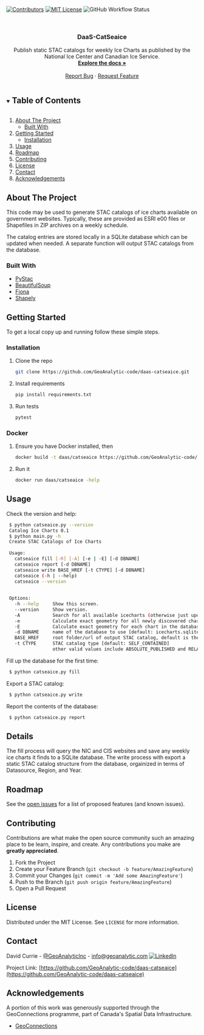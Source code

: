 <!--
*** Thanks for checking out the Best-README-Template. If you have a suggestion
*** that would make this better, please fork the repo and create a pull request
*** or simply open an issue with the tag "enhancement".
*** Thanks again! Now go create something AMAZING! :D
***
***
***
*** To avoid retyping too much info. Do a search and replace for the following:
*** github_username, repo_name, twitter_handle, email, project_title, project_description
-->



<!-- PROJECT SHIELDS -->
<!--
*** I'm using markdown "reference style" links for readability.
*** Reference links are enclosed in brackets [ ] instead of parentheses ( ).
*** See the bottom of this document for the declaration of the reference variables
*** for contributors-url, forks-url, etc. This is an optional, concise syntax you may use.
*** https://www.markdownguide.org/basic-syntax/#reference-style-links
-->
[![Contributors][contributors-shield]][contributors-url]
[![MIT License][license-shield]][license-url]
![GitHub Workflow Status][workflow-shield]




<br />
<p align="center">

  <h3 align="center">DaaS-CatSeaice</h3>

  <p align="center">
    Publish static STAC catalogs for weekly Ice Charts as published by the National Ice Center and Canadian Ice Service.
    <br />
    <a href="https://github.com/GeoAnalytic-code/daas-catseaice"><strong>Explore the docs »</strong></a>
    <br />
    <br />
    <a href="https://github.com/GeoAnalytic-code/daas-catseaice/issues">Report Bug</a>
    ·
    <a href="https://github.com/GeoAnalytic-code/daas-catseaice/issues">Request Feature</a>
  </p>
</p>



<!-- TABLE OF CONTENTS -->
<details open="open">
  <summary><h2 style="display: inline-block">Table of Contents</h2></summary>
  <ol>
    <li>
      <a href="#about-the-project">About The Project</a>
      <ul>
        <li><a href="#built-with">Built With</a></li>
      </ul>
    </li>
    <li>
      <a href="#getting-started">Getting Started</a>
      <ul>
        <li><a href="#installation">Installation</a></li>
      </ul>
    </li>
    <li><a href="#usage">Usage</a></li>
    <li><a href="#roadmap">Roadmap</a></li>
    <li><a href="#contributing">Contributing</a></li>
    <li><a href="#license">License</a></li>
    <li><a href="#contact">Contact</a></li>
    <li><a href="#acknowledgements">Acknowledgements</a></li>
  </ol>
</details>



<!-- ABOUT THE PROJECT -->
## About The Project
This code may be used to generate STAC catalogs of ice charts available on government websites.  Typically, these are provided as ESRI e00 files or Shapefiles in ZIP archives on a weekly schedule.

The catalog entries are stored locally in a SQLite database which can be updated when needed.  A separate function will output STAC catalogs from the database.
### Built With

* [PyStac](https://github.com/stac-utils/pystac)
* [BeautifulSoup](https://www.crummy.com/software/BeautifulSoup/)
* [Fiona](https://github.com/Toblerity/Fiona)
* [Shapely](https://github.com/Toblerity/Shapely)



<!-- GETTING STARTED -->
## Getting Started

To get a local copy up and running follow these simple steps.

### Installation

1. Clone the repo
   ```sh
   git clone https://github.com/GeoAnalytic-code/daas-catseaice.git
   ```
2. Install requirements
   ```sh
   pip install requirements.txt
   ```   
3. Run tests
   ```sh
   pytest
   ```

### Docker

1. Ensure you have Docker installed, then
   ```sh
   docker build -t daas/catseaice https://github.com/GeoAnalytic-code/daas-catseaice.git
   ```
2. Run it
   ```sh
   docker run daas/catseaice -help
   ```


<!-- USAGE EXAMPLES -->
## Usage
Check the version and help:
   ```sh
    $ python catseaice.py --version
    Catalog Ice Charts 0.1
    $ python main.py -h
    Create STAC Catalogs of Ice Charts
    
    Usage:
      catseaice fill [-R] [-A] [-e | -E] [-d DBNAME]
      catseaice report [-d DBNAME]
      catseaice write BASE_HREF [-t CTYPE] [-d DBNAME]
      catseaice (-h | --help)
      catseaice --version
    
    
    Options:
      -h --help     Show this screen.
      --version     Show version.
      -A            Search for all available icecharts (otherwise just update the database)
      -e            Calculate exact geometry for all newly discovered charts  (not usually required)
      -E            Calculate exact geometry for each chart in the database (not usually required)
      -d DBNAME     name of the database to use [default: icecharts.sqlite]
      BASE_HREF     root folder/url of output STAC catalog, default is the current directory [default: ...]
      -t CTYPE      STAC catalog type [default: SELF_CONTAINED]
                    other valid values include ABSOLUTE_PUBLISHED and RELATIVE_PUBLISHED
   ```

Fill up the database for the first time:    
   ```sh
    $ python catseaice.py fill
   ```

Export a STAC catalog:
   ```sh
    $ python catseaice.py write
   ```


Report the contents of the database:
   ```sh
    $ python catseaice.py report
   ```

## Details
The fill process will query the NIC and CIS websites and save any weekly ice charts it finds to a SQLite database.
The write process with export a static STAC catalog structure from the database, orgainized in terms of Datasource, Region, and Year. 


<!-- ROADMAP -->
## Roadmap

See the [open issues](https://github.com/GeoAnalytic-code/daas-catseaice/issues) for a list of proposed features (and known issues).



<!-- CONTRIBUTING -->
## Contributing

Contributions are what make the open source community such an amazing place to be learn, inspire, and create. Any contributions you make are **greatly appreciated**.

1. Fork the Project
2. Create your Feature Branch (`git checkout -b feature/AmazingFeature`)
3. Commit your Changes (`git commit -m 'Add some AmazingFeature'`)
4. Push to the Branch (`git push origin feature/AmazingFeature`)
5. Open a Pull Request



<!-- LICENSE -->
## License

Distributed under the MIT License. See `LICENSE` for more information.



<!-- CONTACT -->
## Contact

David Currie - [@GeoAnalyticInc](https://twitter.com/GeoAnalyticInc) - info@geoanalytic.com  [![LinkedIn][linkedin-shield]][linkedin-url]

Project Link: [https://github.com/GeoAnalytic-code/daas-catseaice](https://github.com/GeoAnalytic-code/daas-catseaice)



<!-- ACKNOWLEDGEMENTS -->
## Acknowledgements
A portion of this work was generously supported through the GeoConnections programme, part of Canada's Spatial Data Infrastructure. 
* [GeoConnections](https://www.nrcan.gc.ca/science-data/science-research/earth-sciences/geomatics/canadas-spatial-data-infrastructure/10783)






<!-- MARKDOWN LINKS & IMAGES -->
<!-- https://www.markdownguide.org/basic-syntax/#reference-style-links -->
[contributors-shield]: https://img.shields.io/github/contributors/GeoAnalytic-code/daas-catseaice.svg?style=plastic
[contributors-url]: https://github.com/GeoAnalytic-code/daas-catseaice/graphs/contributors
[forks-shield]: https://img.shields.io/github/forks/GeoAnalytic-code/daas-catseaice.svg?style=plastic
[forks-url]: https://github.com/GeoAnalytic-code/daas-catseaice/network/members
[stars-shield]: https://img.shields.io/github/stars/GeoAnalytic-code/daas-catseaice.svg?style=plastic
[stars-url]: https://github.com/GeoAnalytic-code/daas-catseaice/stargazers
[issues-shield]: https://img.shields.io/github/issues/GeoAnalytic-code/daas-catseaice.svg?style=plastic
[issues-url]: https://github.com/GeoAnalytic-code/daas-catseaice/issues
[python-shield]: https://img.shields.io/pypi/pyversions/pystac?style=plastic
[license-shield]: https://img.shields.io/github/license/Geoanalytic-code/daas-catseaice?style=plastic
[license-url]: https://github.com/GeoAnalytic-code/daas-catseaice/blob/master/LICENSE
[linkedin-shield]: https://img.shields.io/badge/-LinkedIn-black.svg?style=plastic&logo=linkedin&colorB=555
[linkedin-url]: https://www.linkedin.com/in/david-currie-4a129920/
[workflow-shield]: https://img.shields.io/github/workflow/status/geoanalytic-code/daas-catseaice/Python%20application
